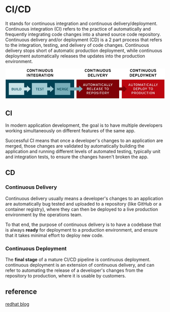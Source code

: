 # CI/CD

It stands for continuous integration and continuous delivery/deployment.
Continuous integration (CI) refers to the practice of automatically and frequently integrating code changes into a shared source code repository.
Continuous delivery and/or deployment (CD) is a 2 part process that refers to the integration, testing, and delivery of code changes. Continuous delivery stops short of automatic production deployment, while continuous deployment automatically releases the updates into the production environment.

![1](/Image/system_design/77.png)

## CI

In modern application development, the goal is to have multiple developers working simultaneously on different features of the same app.

Successful CI means that once a developer's changes to an application are merged, those changes are validated by automatically building the application and running different levels of automated testing, typically unit and integration tests, to ensure the changes haven't broken the app.

## CD

### Continuous Delivery

Continuous delivery usually means a developer's changes to an application are automatically bug tested and uploaded to a repository (like GitHub or a container registry), where they can then be deployed to a live production environment by the operations team.

To that end, the purpose of continuous delivery is to have a codebase that is always **ready** for deployment to a production environment, and ensure that it takes minimal effort to deploy new code.

### Continuous Deployment

The **final stage** of a mature CI/CD pipeline is continuous deployment. continuous deployment is an extension of continuous delivery, and can refer to automating the release of a developer's changes from the repository to production, where it is usable by customers.

## reference

[redhat blog](https://www.redhat.com/en/topics/devops/what-is-ci-cd?cicd=32h281b)
